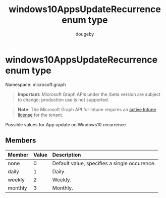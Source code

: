 ﻿---
title: "windows10AppsUpdateRecurrence enum type"
description: "Possible values for App update on Windows10 recurrence."
author: "dougeby"
localization_priority: Normal
ms.prod: "intune"
doc_type: enumPageType
---

# windows10AppsUpdateRecurrence enum type

Namespace: microsoft.graph

> **Important:** Microsoft Graph APIs under the /beta version are subject to change; production use is not supported.

> **Note:** The Microsoft Graph API for Intune requires an [active Intune license](https://go.microsoft.com/fwlink/?linkid=839381) for the tenant.

Possible values for App update on Windows10 recurrence.

## Members

| Member  | Value | Description                                  |
| :------ | :---- | :------------------------------------------- |
| none    | 0     | Default value, specifies a single occurence. |
| daily   | 1     | Daily.                                       |
| weekly  | 2     | Weekly.                                      |
| monthly | 3     | Monthly.                                     |
